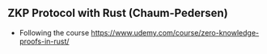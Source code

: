 ## ZKP Protocol with Rust (Chaum-Pedersen)

- Following the course https://www.udemy.com/course/zero-knowledge-proofs-in-rust/
